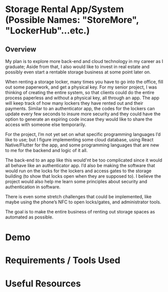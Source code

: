 # Storage Rental App/System (Possible Names: "StoreMore", "LockerHub"...etc.)

## Overview

My plan is to explore more back-end and cloud technology in my career as I graduate; Aside from that, I also would like to invest in real estate and possibly even start a rentable storage business at some point later on.

When renting a storage locker, many times you have to go into the office, fill out some paperwork, and get a physical key. For my senior project, I was thinking of creating the entire system, so that clients could do the entire process paperless and without a physical key, all through an app. The app will keep track of how many lockers they have rented out and their payments. Similar to an authenticator app, the codes for the lockers can update every few seconds to insure more security and they could have the option to generate an expiring code incase they would like to share the access with someone else temporarily.

For the project, I’m not yet set on what specific programming languages I’d like to use; but I figure implementing some cloud database, using React Native/Flutter for the app, and some programming languages that are new to me for the backend and logic of it all.

The back-end to an app like this would'nt be too complicated since it would all behave like an authenticator app. I’d also be making the software that would run on the locks for the lockers and access gates to the storage building (to show that locks open when they are supposed to). I believe the project would also help me learn some principles about security and authentication in software.

There is even some stretch challenges that could be implemented, like maybe using the phone’s NFC to open locks/gates, and administrator tools.

The goal is to make the entire business of renting out storage spaces as automated as possible.



# Demo



# Requirements / Tools Used





# Useful Resources






